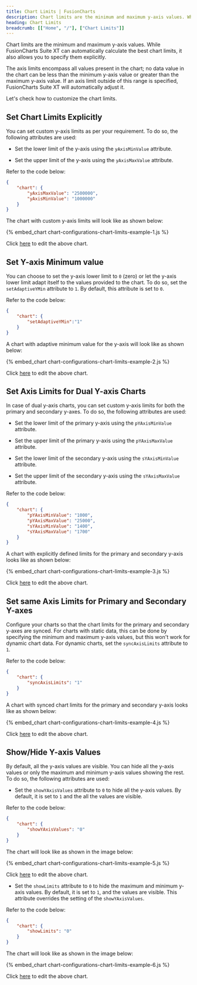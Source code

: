 ```yaml
---
title: Chart Limits | FusionCharts
description: Chart limits are the minimum and maximum y-axis values. While FusionCharts Suite XT can automatically calculate the best chart limits.
heading: Chart Limits
breadcrumb: [["Home", "/"], ["Chart Limits"]]
---
```


Chart limits are the minimum and maximum y-axis values. While FusionCharts Suite XT can automatically calculate the best chart limits, it also allows you to specify them explicitly.

The axis limits encompass all values present in the chart; no data value in the chart can be less than the minimum y-axis value or greater than the maximum y-axis value. If an axis limit outside of this range is specified, FusionCharts Suite XT will automatically adjust it.

Let's check how to customize the chart limits.

## Set Chart Limits Explicitly

You can set custom y-axis limits as per your requirement. To do so, the following attributes are used:

* Set the lower limit of the y-axis using the `yAxisMinValue` attribute. 

* Set the upper limit of the y-axis using the `yAxisMaxValue` attribute.

Refer  to the code below:

```json
{
    "chart": {
        "yAxisMaxValue": "2500000",
        "yAxisMinValue": "1000000"
    }
}
```

The chart with custom y-axis limits will look like as shown below:

{% embed_chart chart-configurations-chart-limits-example-1.js %}

Click [here](http://jsfiddle.net/fusioncharts/8qfgrdxw/ "@@open-newtab") to edit the above chart.

## Set Y-axis Minimum value

You can choose to set the y-axis lower limit to `0` (zero) or let the y-axis lower limit adapt itself to the values provided to the chart. To do so, set the `setAdaptiveYMin` attribute to `1`. By default, this attribute is set to `0`.

Refer to the code below:

```json
{
    "chart": {
        "setAdaptiveYMin":"1"
    }
}
```

A chart with adaptive minimum value for the y-axis will look like as shown below:

{% embed_chart chart-configurations-chart-limits-example-2.js %}

Click [here](http://jsfiddle.net/fusioncharts/cs89448w/ "@@open-newtab") to edit the above chart.

## Set Axis Limits for Dual Y-axis Charts

In case of dual y-axis charts, you can set custom y-axis limits for both the primary and secondary y-axes. To do so, the following attributes are used:

* Set the lower limit of the primary y-axis using the `pYAxisMinValue` attribute.

* Set the upper limit of the primary y-axis using the `pYAxisMaxValue` attribute.

* Set the lower limit of the secondary y-axis using the `sYAxisMinValue` attribute.

* Set the upper limit of the secondary y-axis using the `sYAxisMaxValue` attribute.

Refer to the code below:

```json
{
    "chart": {
        "pYAxisMinValue": "1000",
        "pYAxisMaxValue": "25000",
        "sYAxisMinValue": "1400",
        "sYAxisMaxValue": "1700"
    }
}
```

A chart with explicitly defined limits for the primary and secondary y-axis looks like as shown below:

{% embed_chart chart-configurations-chart-limits-example-3.js %}

Click [here](http://jsfiddle.net/fusioncharts/4azzajgL/ "@@open-newtab") to edit the above chart.

## Set same Axis Limits for Primary and Secondary Y-axes

Configure your charts so that the chart limits for the primary and secondary y-axes are synced. For charts with static data, this can be done by specifying the minimum and maximum y-axis values, but this won't work for dynamic chart data. For dynamic charts, set the `syncAxisLimits` attribute to `1`. 

Refer  to the code below:

```json
{
    "chart": {
        "syncAxisLimits": "1"
    }
}
```

A chart with synced chart limits for the primary and secondary y-axis looks like as shown below:

{% embed_chart chart-configurations-chart-limits-example-4.js %}

Click [here](http://jsfiddle.net/fusioncharts/7wo4mv5r/ "@@open-newtab") to edit the above chart.

## Show/Hide Y-axis Values

By default, all the y-axis values are visible. You can hide all the y-axis values or only the maximum and minimum y-axis values showing the rest. To do so, the following attributes are used:

* Set the `showYAxisValues` attribute to `0` to hide all the y-axis values. By default, it is set to `1` and the all the values are visible.

Refer  to the code below:

```json
{
    "chart": {
        "showYAxisValues": "0"
    }
}
```

The chart will look like as shown in the image below:

{% embed_chart chart-configurations-chart-limits-example-5.js %}

Click [here](http://jsfiddle.net/fusioncharts/14srsdrw/ "@@open-newtab") to edit the above chart.

* Set the `showLimits` attribute to `0` to hide the maximum and minimum y-axis values. By default, it is set to `1`, and the values are visible. This attribute overrides the setting of the `showYAxisValues`.

Refer  to the code below:

```json
{
    "chart": {
        "showLimits": "0"
    }
}
```

The chart will look like as shown in the image below:

{% embed_chart chart-configurations-chart-limits-example-6.js %}

Click [here](http://jsfiddle.net/fusioncharts/h2fzxqbr/ "@@open-newtab") to edit the above chart.